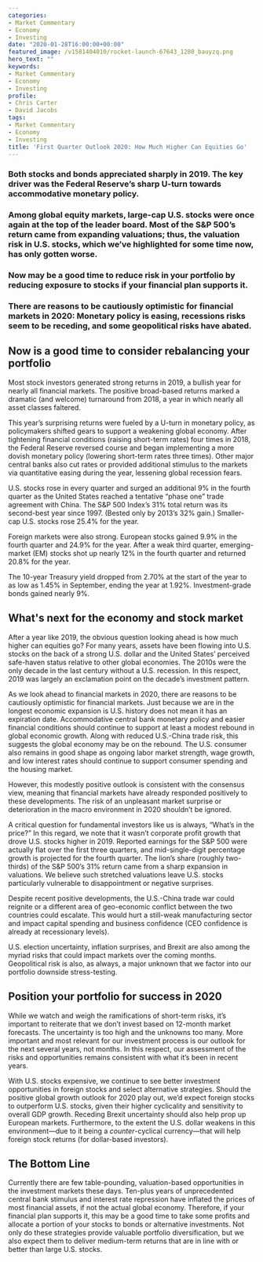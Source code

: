 ```yaml
---
categories:
- Market Commentary
- Economy
- Investing
date: "2020-01-28T16:00:00+00:00"
featured_image: /v1581404010/rocket-launch-67643_1280_bauyzq.png
hero_text: ""
keywords:
- Market Commentary
- Economy
- Investing
profile:
- Chris Carter
- David Jacobs
tags:
- Market Commentary
- Economy
- Investing
title: 'First Quarter Outlook 2020: How Much Higher Can Equities Go'
---
```

### Both stocks and bonds appreciated sharply in 2019. The key driver was the Federal Reserve’s sharp U-turn towards accommodative monetary policy.

### Among global equity markets, large-cap U.S. stocks were once again at the top of the leader board. Most of the S&P 500’s return came from expanding valuations; thus, the valuation risk in U.S. stocks, which we’ve highlighted for some time now, has only gotten worse.

### Now may be a good time to reduce risk in your portfolio by reducing exposure to stocks if your financial plan supports it.

### There are reasons to be cautiously optimistic for financial markets in 2020: Monetary policy is easing, recessions risks seem to be receding, and some geopolitical risks have abated.

## Now is a good time to consider rebalancing your portfolio

Most stock investors generated strong returns in 2019, a bullish year for nearly all financial markets. The positive broad-based returns marked a dramatic (and welcome) turnaround from 2018, a year in which nearly all asset classes faltered.

This year’s surprising returns were fueled by a U-turn in monetary policy, as policymakers shifted gears to support a weakening global economy. After tightening financial conditions (raising short-term rates) four times in 2018, the Federal Reserve reversed course and began implementing a more dovish monetary policy (lowering short-term rates three times). Other major central banks also cut rates or provided additional stimulus to the markets via quantitative easing during the year, lessening global recession fears.

U.S. stocks rose in every quarter and surged an additional 9% in the fourth quarter as the United States reached a tentative “phase one” trade agreement with China. The S&P 500 Index’s 31% total return was its second-best year since 1997. (Bested only by 2013’s 32% gain.) Smaller-cap U.S. stocks rose 25.4% for the year.

Foreign markets were also strong. European stocks gained 9.9% in the fourth quarter and 24.9% for the year. After a weak third quarter, emerging-market (EM) stocks shot up nearly 12% in the fourth quarter and returned 20.8% for the year.

The 10-year Treasury yield dropped from 2.70% at the start of the year to as low as 1.45% in September, ending the year at 1.92%. Investment-grade bonds gained nearly 9%.

## What's next for the economy and stock market

After a year like 2019, the obvious question looking ahead is how much higher can equities go? For many years, assets have been flowing into U.S. stocks on the back of a strong U.S. dollar and the United States’ perceived safe-haven status relative to other global economies. The 2010s were the only decade in the last century without a U.S. recession. In this respect, 2019 was largely an exclamation point on the decade’s investment pattern.

As we look ahead to financial markets in 2020, there are reasons to be cautiously optimistic for financial markets. Just because we are in the longest economic expansion is U.S. history does not mean it has an expiration date. Accommodative central bank monetary policy and easier financial conditions should continue to support at least a modest rebound in global economic growth. Along with reduced U.S.-China trade risk, this suggests the global economy may be on the rebound. The U.S. consumer also remains in good shape as ongoing labor market strength, wage growth, and low interest rates should continue to support consumer spending and the housing market.

However, this modestly positive outlook is consistent with the consensus view, meaning that financial markets have already responded positively to these developments. The risk of an unpleasant market surprise or deterioration in the macro environment in 2020 shouldn’t be ignored.

A critical question for fundamental investors like us is always, “What’s in the price?” In this regard, we note that it wasn’t corporate profit growth that drove U.S. stocks higher in 2019. Reported earnings for the S&P 500 were actually flat over the first three quarters, and mid-single-digit percentage growth is projected for the fourth quarter. The lion’s share (roughly two-thirds) of the S&P 500’s 31% return came from a sharp expansion in valuations. We believe such stretched valuations leave U.S. stocks particularly vulnerable to disappointment or negative surprises.

Despite recent positive developments, the U.S.-China trade war could reignite or a different area of geo-economic conflict between the two countries could escalate. This would hurt a still-weak manufacturing sector and impact capital spending and business confidence (CEO confidence is already at recessionary levels).

U.S. election uncertainty, inflation surprises, and Brexit are also among the myriad risks that could impact markets over the coming months. Geopolitical risk is also, as always, a major unknown that we factor into our portfolio downside stress-testing.

## Position your portfolio for success in 2020

While we watch and weigh the ramifications of short-term risks, it’s important to reiterate that we don’t invest based on 12-month market forecasts. The uncertainty is too high and the unknowns too many. More important and most relevant for our investment process is our outlook for the next several years, not months. In this respect, our assessment of the risks and opportunities remains consistent with what it’s been in recent years.

With U.S. stocks expensive, we continue to see better investment opportunities in foreign stocks and select alternative strategies. Should the positive global growth outlook for 2020 play out, we’d expect foreign stocks to outperform U.S. stocks, given their higher cyclicality and sensitivity to overall GDP growth. Receding Brexit uncertainty should also help prop up European markets. Furthermore, to the extent the U.S. dollar weakens in this environment—due to it being a _counter_-cyclical currency—that will help foreign stock returns (for dollar-based investors).

## The Bottom Line

Currently there are few table-pounding, valuation-based opportunities in the investment markets these days. Ten-plus years of unprecedented central bank stimulus and interest rate repression have inflated the prices of most financial assets, if not the actual global economy. Therefore, if your financial plan supports it, this may be a good time to take some profits and allocate a portion of your stocks to bonds or alternative investments. Not only do these strategies provide valuable portfolio diversification, but we also expect them to deliver medium-term returns that are in line with or better than large U.S. stocks.